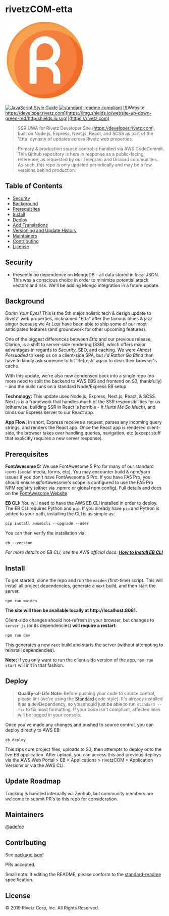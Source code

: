 # rivetzCOM-etta

![banner](/static/img/logo/250px.png)

[![JavaScript Style Guide](https://img.shields.io/badge/code_style-standard-brightgreen.svg)](https://standardjs.com)
[![standard-readme compliant](https://img.shields.io/badge/standard--readme-OK-green.svg?style=flat-square)](https://github.com/RichardLitt/standard-readme)
[![Website https://developer.rivetz.com](https://img.shields.io/website-up-down-green-red/http/shields.io.svg)](https://rivetz.com)

> SSR UWA for Rivetz Developer Site (https://developer.rivetz.com), built on Node.js, Express, Next.js, React, and SCSS as part of the &#39;Etta&#39; dynasty of updates across Rivetz web properties.

> Primary & production source control is handled via AWS CodeCommit. This Github repository is here in response as a public-facing reference, as requested by our Telegram and Discord communities. As such, this repo is only updated periodically and may be a few versions behind production.

## Table of Contents

- [Security](#security)
- [Background](#background)
- [Prerequisites](#prerequisites)
- [Install](#install)
- [Deploy](#deploy)
- [Add Translations](#add-translations)
- [Versioning and Update History](#versioning-and-update-history)
- [Maintainers](#maintainers)
- [Contributing](#contributing)
- [License](#license)

## Security
- Presently no dependence on MongoDB - all data stored in local JSON. This was a conscious choice in order to minimize potential attack vectors and risk. We'll be adding Mongo integration in a future update.

## Background
*Damn Your Eyes!* This is the 5th major holistic tech & design update to Rivetz' web properties, nicknamed "Etta" after the famous blues & jazz singer because we *At Last* have been able to ship some of our most anticipated features (and groundwork for other upcoming features).

One of the biggest differences between *Etta* and our previous release, Clarice, is a shift to server-side rendering (SSR), which offers major advantages in regards to *Security*, SEO, and caching. We were *Almost Persuaded* to keep us on a client-side SPA, but *I'd Rather Go Blind* than have to kindly ask someone to hit 'Refresh' again to clear their browser's cache.

With this update, we're also now condensed back into a single repo (no more need to split the backend to AWS EBS and frontend on S3, thankfully) - and the build runs on a standard Node/Express EB setup.

**Technology:** This update uses Node.js, Express, Next.js, React, & SCSS. Next.js is a framework that handles much of the SSR responsibilities for us (otherwise, building SSR in React is horrible - *It Hurts Me So Much*), and binds our Express server to our React app.

**App Flow:** In short, Express receives a request, parses any incoming query strings, and renders the React app. Once the React app is rendered client-side, the browser takes over handling queries, navigation, etc (except stuff that explicitly requires a new server response).

## Prerequisites

**FontAwesome 5:** We use FontAwesome 5 Pro for many of our standard icons (social media, forms, etc). You may encounter build & npm/yarn issues if you don't have FontAwesome 5 Pro. If you have FA5 Pro, you should ensure @fortawesome's scope is configured to use the FA5 Pro NPM registry (either via .npmrc or global npm config). Full details and docs on the [FontAwesome Website](https://fontawesome.com/how-to-use/on-the-web/setup/using-package-managers#installing-pro).

**EB CLI:** You will need to have the AWS EB CLI installed in order to deploy. The EB CLI requires Python and `pip`. If you already have `pip` and Python is added to your path, installing the CLI is as simple as:
```shell
pip install awsebcli --upgrade --user
```
You can then verify the installation via:
```shell
eb --version
```
 *For more details on EB CLI, see the AWS official docs: [**How to Install EB CLI**](https://docs.aws.amazon.com/elasticbeanstalk/latest/dg/eb-cli3-install.html)*

## Install
To get started, clone the repo and run the `maiden` (first-time) script. This will install all project dependencies, generate a `next` build, and then start the server.
```shell
npm run maiden
```
**The site will then be available locally at http://localhost:8081.**

Client-side changes should hot-refresh in your browser, but changes to `server.js` (or its dependencies) **will require a restart**:
```shell
npm run dev
```
This generates a new `next` build and starts the server (without attempting to reinstall dependencies).

**Note:** If you only want to run the client-side version of the app, `npm run start` will init in that fashion.

## Deploy
> **Quality-of-Life Note:** Before pushing your code to source control, please lint (we're using the [Standard](https://github.com/standard/standard) code style). It's already installed it as a devDependency, so you should just be able to run `standard --fix` to fix most formatting. If your code isn't compliant, affected lines will be logged in your console.

Once you've made any changes and pushed to source control, you can deploy directly to AWS EB:
```shell
eb deploy
```
This zips core project files, uploads to S3, then attempts to deploy onto the live EB application. After upload, you can access this and previous deploys via the AWS Web Portal > EB > Applications > rivetzCOM > Application Versions or via the AWS CLI.

## Update Roadmap
Tracking is handled internally via Zenhub, but community members are welcome to submit PR's to this repo for consideration.

## Maintainers

[@adefee](https://github.com/adefee)

## Contributing

See [package.json](package.json)!

PRs accepted.

Small note: If editing the README, please conform to the [standard-readme](https://github.com/RichardLitt/standard-readme) specification.

## License

© 2019 Rivetz Corp, Inc. All Rights Reserved.
